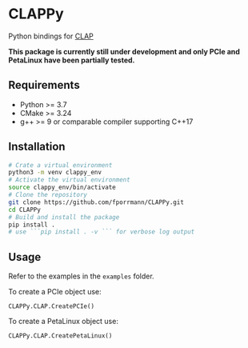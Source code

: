 # CLAPPy
Python bindings for [CLAP](https://github.com/fporrmann/CLAP)

**This package is currently still under development and only PCIe and PetaLinux have been partially tested.**

## Requirements
- Python >= 3.7
- CMake >= 3.24
- g++ >= 9 or comparable compiler supporting C++17

## Installation
```bash
# Crate a virtual environment
python3 -m venv clappy_env
# Activate the virtual environment
source clappy_env/bin/activate
# Clone the repository
git clone https://github.com/fporrmann/CLAPPy.git
cd CLAPPy
# Build and install the package
pip install .
# use ```pip install . -v ``` for verbose log output 
```

## Usage
Refer to the examples in the `examples` folder.

To create a PCIe object use:

	CLAPPy.CLAP.CreatePCIe()

To create a PetaLinux object use:

	CLAPPy.CLAP.CreatePetaLinux()
